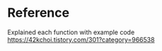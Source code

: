 # Reference

Explained each function with example code
https://42kchoi.tistory.com/301?category=966538

